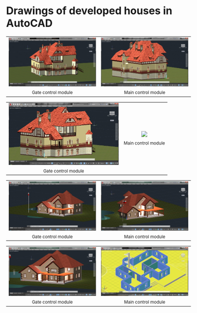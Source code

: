 # Drawings of developed houses in AutoCAD


<table>

  <tr>
    <td align="center">
      <img src="House in Wroclaw/HinW1.jpg" width="300"/><br/>
      <sub>Gate control module</sub>
    </td>
    <td align="center">
      <img src="House in Wroclaw/HinW4.jpg" width="300"/><br/>
      <sub>Main control module</sub>
    </td>
  </tr>


</table>


<table>

  <tr>
    <td align="center">
      <img src="House in Wroclaw/HinW5.jpg" width="300"/><br/>
      <sub>Gate control module</sub>
    </td>
    <td align="center">
      <img src="House in Wroclaw/HinW9.jpg" width="300"/><br/>
      <sub>Main control module</sub>
    </td>
  </tr>


</table>




<table>

  <tr>
    <td align="center">
      <img src="Project of my House/PoMH2.jpg" width="300"/><br/>
      <sub>Gate control module</sub>
    </td>
    <td align="center">
      <img src="Project of my House/PoMH0.jpg" width="300"/><br/>
      <sub>Main control module</sub>
    </td>
  </tr>


</table>


<table>

  <tr>
    <td align="center">
      <img src="Project of my House/PoMH4.jpg" width="300"/><br/>
      <sub>Gate control module</sub>
    </td>
    <td align="center">
      <img src="Project of my House/PoMH8.jpg" width="300"/><br/>
      <sub>Main control module</sub>
    </td>
  </tr>


</table>

